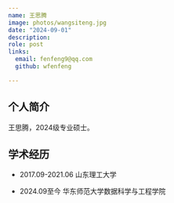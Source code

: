 ```yaml
---
name: 王思腾
image: photos/wangsiteng.jpg
date: "2024-09-01"
description: 
role: post
links:
  email: fenfeng9@qq.com
  github: wfenfeng

---
```


## 个人简介

王思腾，2024级专业硕士。

## 学术经历

* 2017.09-2021.06 山东理工大学

* 2024.09至今 华东师范大学数据科学与工程学院

